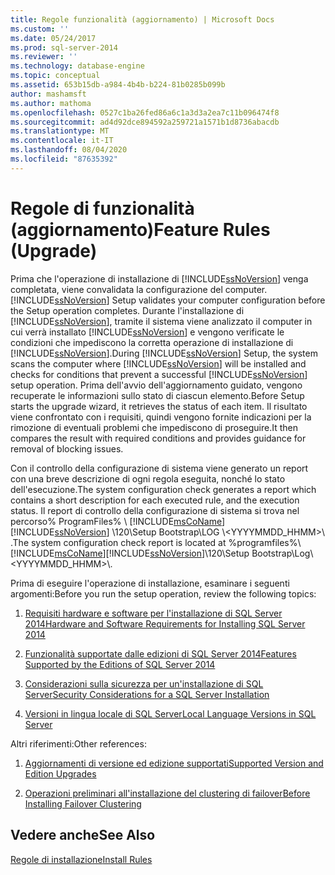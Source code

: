 ```yaml
---
title: Regole funzionalità (aggiornamento) | Microsoft Docs
ms.custom: ''
ms.date: 05/24/2017
ms.prod: sql-server-2014
ms.reviewer: ''
ms.technology: database-engine
ms.topic: conceptual
ms.assetid: 653b15db-a984-4b4b-b224-81b0285b099b
author: mashamsft
ms.author: mathoma
ms.openlocfilehash: 0527c1ba26fed86a6c1a3d3a2ea7c11b096474f8
ms.sourcegitcommit: ad4d92dce894592a259721a1571b1d8736abacdb
ms.translationtype: MT
ms.contentlocale: it-IT
ms.lasthandoff: 08/04/2020
ms.locfileid: "87635392"
---
```

# <a name="feature-rules-upgrade"></a><span data-ttu-id="ca95f-102">Regole di funzionalità (aggiornamento)</span><span class="sxs-lookup"><span data-stu-id="ca95f-102">Feature Rules (Upgrade)</span></span>
  <span data-ttu-id="ca95f-103">Prima che l'operazione di installazione di [!INCLUDE[ssNoVersion](../../includes/ssnoversion-md.md)] venga completata, viene convalidata la configurazione del computer.</span><span class="sxs-lookup"><span data-stu-id="ca95f-103">[!INCLUDE[ssNoVersion](../../includes/ssnoversion-md.md)] Setup validates your computer configuration before the Setup operation completes.</span></span> <span data-ttu-id="ca95f-104">Durante l'installazione di [!INCLUDE[ssNoVersion](../../includes/ssnoversion-md.md)], tramite il sistema viene analizzato il computer in cui verrà installato [!INCLUDE[ssNoVersion](../../includes/ssnoversion-md.md)] e vengono verificate le condizioni che impediscono la corretta operazione di installazione di [!INCLUDE[ssNoVersion](../../includes/ssnoversion-md.md)].</span><span class="sxs-lookup"><span data-stu-id="ca95f-104">During [!INCLUDE[ssNoVersion](../../includes/ssnoversion-md.md)] Setup, the system scans the computer where [!INCLUDE[ssNoVersion](../../includes/ssnoversion-md.md)] will be installed and checks for conditions that prevent a successful [!INCLUDE[ssNoVersion](../../includes/ssnoversion-md.md)] setup operation.</span></span> <span data-ttu-id="ca95f-105">Prima dell'avvio dell'aggiornamento guidato, vengono recuperate le informazioni sullo stato di ciascun elemento.</span><span class="sxs-lookup"><span data-stu-id="ca95f-105">Before Setup starts the upgrade wizard, it retrieves the status of each item.</span></span> <span data-ttu-id="ca95f-106">Il risultato viene confrontato con i requisiti, quindi vengono fornite indicazioni per la rimozione di eventuali problemi che impediscono di proseguire.</span><span class="sxs-lookup"><span data-stu-id="ca95f-106">It then compares the result with required conditions and provides guidance for removal of blocking issues.</span></span>  
  
 <span data-ttu-id="ca95f-107">Con il controllo della configurazione di sistema viene generato un report con una breve descrizione di ogni regola eseguita, nonché lo stato dell'esecuzione.</span><span class="sxs-lookup"><span data-stu-id="ca95f-107">The system configuration check generates a report which contains a short description for each executed rule, and the execution status.</span></span> <span data-ttu-id="ca95f-108">Il report di controllo della configurazione di sistema si trova nel percorso% ProgramFiles% \\ [!INCLUDE[msCoName](../../includes/msconame-md.md)] [!INCLUDE[ssNoVersion](../../includes/ssnoversion-md.md)] \120\Setup Bootstrap\LOG \\<YYYYMMDD_HHMM>\\ .</span><span class="sxs-lookup"><span data-stu-id="ca95f-108">The system configuration check report is located at %programfiles%\\[!INCLUDE[msCoName](../../includes/msconame-md.md)][!INCLUDE[ssNoVersion](../../includes/ssnoversion-md.md)]\120\Setup Bootstrap\Log\\<YYYYMMDD_HHMM>\\.</span></span>  
  
 <span data-ttu-id="ca95f-109">Prima di eseguire l'operazione di installazione, esaminare i seguenti argomenti:</span><span class="sxs-lookup"><span data-stu-id="ca95f-109">Before you run the setup operation, review the following topics:</span></span>  
  
1.  [<span data-ttu-id="ca95f-110">Requisiti hardware e software per l'installazione di SQL Server 2014</span><span class="sxs-lookup"><span data-stu-id="ca95f-110">Hardware and Software Requirements for Installing SQL Server 2014</span></span>](hardware-and-software-requirements-for-installing-sql-server.md)  
  
2.  [<span data-ttu-id="ca95f-111">Funzionalità supportate dalle edizioni di SQL Server 2014</span><span class="sxs-lookup"><span data-stu-id="ca95f-111">Features Supported by the Editions of SQL Server 2014</span></span>](../../../2014/getting-started/features-supported-by-the-editions-of-sql-server-2014.md)  
  
3.  [<span data-ttu-id="ca95f-112">Considerazioni sulla sicurezza per un'installazione di SQL Server</span><span class="sxs-lookup"><span data-stu-id="ca95f-112">Security Considerations for a SQL Server Installation</span></span>](../../../2014/sql-server/install/security-considerations-for-a-sql-server-installation.md)  
  
4.  [<span data-ttu-id="ca95f-113">Versioni in lingua locale di SQL Server</span><span class="sxs-lookup"><span data-stu-id="ca95f-113">Local Language Versions in SQL Server</span></span>](../../../2014/sql-server/install/local-language-versions-in-sql-server.md)  
  
 <span data-ttu-id="ca95f-114">Altri riferimenti:</span><span class="sxs-lookup"><span data-stu-id="ca95f-114">Other references:</span></span>  
  
1.  [<span data-ttu-id="ca95f-115">Aggiornamenti di versione ed edizione supportati</span><span class="sxs-lookup"><span data-stu-id="ca95f-115">Supported Version and Edition Upgrades</span></span>](../../database-engine/install-windows/supported-version-and-edition-upgrades.md)  
  
2.  [<span data-ttu-id="ca95f-116">Operazioni preliminari all'installazione del clustering di failover</span><span class="sxs-lookup"><span data-stu-id="ca95f-116">Before Installing Failover Clustering</span></span>](../failover-clusters/install/before-installing-failover-clustering.md)  
  
## <a name="see-also"></a><span data-ttu-id="ca95f-117">Vedere anche</span><span class="sxs-lookup"><span data-stu-id="ca95f-117">See Also</span></span>  
 [<span data-ttu-id="ca95f-118">Regole di installazione</span><span class="sxs-lookup"><span data-stu-id="ca95f-118">Install Rules</span></span>](../../../2014/sql-server/install/install-rules.md)  
  
  
